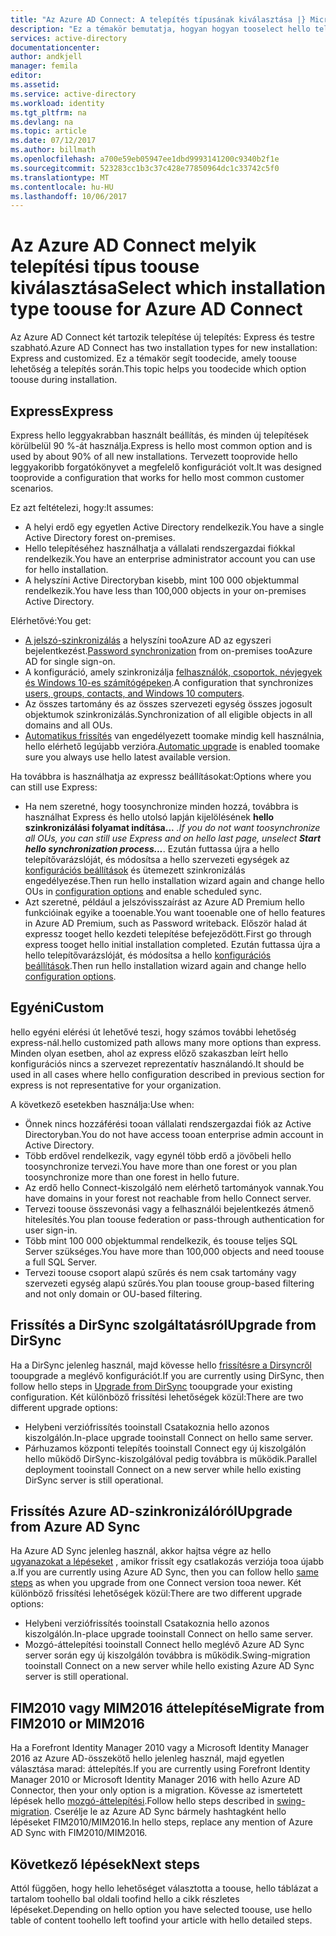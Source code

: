 ```yaml
---
title: "Az Azure AD Connect: A telepítés típusának kiválasztása |} Microsoft Docs"
description: "Ez a témakör bemutatja, hogyan hogyan tooselect hello telepítési adja meg az Azure AD Connect toouse"
services: active-directory
documentationcenter: 
author: andkjell
manager: femila
editor: 
ms.assetid: 
ms.service: active-directory
ms.workload: identity
ms.tgt_pltfrm: na
ms.devlang: na
ms.topic: article
ms.date: 07/12/2017
ms.author: billmath
ms.openlocfilehash: a700e59eb05947ee1dbd9993141200c9340b2f1e
ms.sourcegitcommit: 523283cc1b3c37c428e77850964dc1c33742c5f0
ms.translationtype: MT
ms.contentlocale: hu-HU
ms.lasthandoff: 10/06/2017
---
```

# <a name="select-which-installation-type-toouse-for-azure-ad-connect"></a><span data-ttu-id="4d518-103">Az Azure AD Connect melyik telepítési típus toouse kiválasztása</span><span class="sxs-lookup"><span data-stu-id="4d518-103">Select which installation type toouse for Azure AD Connect</span></span>
<span data-ttu-id="4d518-104">Az Azure AD Connect két tartozik telepítése új telepítés: Express és testre szabható.</span><span class="sxs-lookup"><span data-stu-id="4d518-104">Azure AD Connect has two installation types for new installation: Express and customized.</span></span> <span data-ttu-id="4d518-105">Ez a témakör segít toodecide, amely toouse lehetőség a telepítés során.</span><span class="sxs-lookup"><span data-stu-id="4d518-105">This topic helps you toodecide which option toouse during installation.</span></span>

## <a name="express"></a><span data-ttu-id="4d518-106">Express</span><span class="sxs-lookup"><span data-stu-id="4d518-106">Express</span></span>
<span data-ttu-id="4d518-107">Express hello leggyakrabban használt beállítás, és minden új telepítések körülbelül 90 %-át használja.</span><span class="sxs-lookup"><span data-stu-id="4d518-107">Express is hello most common option and is used by about 90% of all new installations.</span></span> <span data-ttu-id="4d518-108">Tervezett tooprovide hello leggyakoribb forgatókönyvet a megfelelő konfigurációt volt.</span><span class="sxs-lookup"><span data-stu-id="4d518-108">It was designed tooprovide a configuration that works for hello most common customer scenarios.</span></span>

<span data-ttu-id="4d518-109">Ez azt feltételezi, hogy:</span><span class="sxs-lookup"><span data-stu-id="4d518-109">It assumes:</span></span>

- <span data-ttu-id="4d518-110">A helyi erdő egy egyetlen Active Directory rendelkezik.</span><span class="sxs-lookup"><span data-stu-id="4d518-110">You have a single Active Directory forest on-premises.</span></span>
- <span data-ttu-id="4d518-111">Hello telepítéséhez használhatja a vállalati rendszergazdai fiókkal rendelkezik.</span><span class="sxs-lookup"><span data-stu-id="4d518-111">You have an enterprise administrator account you can use for hello installation.</span></span>
- <span data-ttu-id="4d518-112">A helyszíni Active Directoryban kisebb, mint 100 000 objektummal rendelkezik.</span><span class="sxs-lookup"><span data-stu-id="4d518-112">You have less than 100,000 objects in your on-premises Active Directory.</span></span>

<span data-ttu-id="4d518-113">Elérhetővé:</span><span class="sxs-lookup"><span data-stu-id="4d518-113">You get:</span></span>

- <span data-ttu-id="4d518-114">[A jelszó-szinkronizálás](active-directory-aadconnectsync-implement-password-synchronization.md) a helyszíni tooAzure AD az egyszeri bejelentkezést.</span><span class="sxs-lookup"><span data-stu-id="4d518-114">[Password synchronization](active-directory-aadconnectsync-implement-password-synchronization.md) from on-premises tooAzure AD for single sign-on.</span></span>
- <span data-ttu-id="4d518-115">A konfiguráció, amely szinkronizálja [felhasználók, csoportok, névjegyek és Windows 10-es számítógépeken](active-directory-aadconnectsync-understanding-default-configuration.md).</span><span class="sxs-lookup"><span data-stu-id="4d518-115">A configuration that synchronizes [users, groups, contacts, and Windows 10 computers](active-directory-aadconnectsync-understanding-default-configuration.md).</span></span>
- <span data-ttu-id="4d518-116">Az összes tartomány és az összes szervezeti egység összes jogosult objektumok szinkronizálás.</span><span class="sxs-lookup"><span data-stu-id="4d518-116">Synchronization of all eligible objects in all domains and all OUs.</span></span>
- <span data-ttu-id="4d518-117">[Automatikus frissítés](active-directory-aadconnect-feature-automatic-upgrade.md) van engedélyezett toomake mindig kell használnia, hello elérhető legújabb verzióra.</span><span class="sxs-lookup"><span data-stu-id="4d518-117">[Automatic upgrade](active-directory-aadconnect-feature-automatic-upgrade.md) is enabled toomake sure you always use hello latest available version.</span></span>

<span data-ttu-id="4d518-118">Ha továbbra is használhatja az expressz beállításokat:</span><span class="sxs-lookup"><span data-stu-id="4d518-118">Options where you can still use Express:</span></span>

- <span data-ttu-id="4d518-119">Ha nem szeretné, hogy toosynchronize minden hozzá, továbbra is használhat Express és hello utolsó lapján kijelölésének **hello szinkronizálási folyamat indítása...** *.</span><span class="sxs-lookup"><span data-stu-id="4d518-119">If you do not want toosynchronize all OUs, you can still use Express and on hello last page, unselect **Start hello synchronization process...***.</span></span> <span data-ttu-id="4d518-120">Ezután futtassa újra a hello telepítővarázslóját, és módosítsa a hello szervezeti egységek az [konfigurációs beállítások](active-directory-aadconnectsync-installation-wizard.md#customize-synchronization-options) és ütemezett szinkronizálás engedélyezése.</span><span class="sxs-lookup"><span data-stu-id="4d518-120">Then run hello installation wizard again and change hello OUs in [configuration options](active-directory-aadconnectsync-installation-wizard.md#customize-synchronization-options) and enable scheduled sync.</span></span>
- <span data-ttu-id="4d518-121">Azt szeretné, például a jelszóvisszaírást az Azure AD Premium hello funkcióinak egyike a tooenable.</span><span class="sxs-lookup"><span data-stu-id="4d518-121">You want tooenable one of hello features in Azure AD Premium, such as Password writeback.</span></span> <span data-ttu-id="4d518-122">Először halad át expressz tooget hello kezdeti telepítése befejeződött.</span><span class="sxs-lookup"><span data-stu-id="4d518-122">First go through express tooget hello initial installation completed.</span></span> <span data-ttu-id="4d518-123">Ezután futtassa újra a hello telepítővarázslóját, és módosítsa a hello [konfigurációs beállítások](active-directory-aadconnectsync-installation-wizard.md#customize-synchronization-options).</span><span class="sxs-lookup"><span data-stu-id="4d518-123">Then run hello installation wizard again and change hello [configuration options](active-directory-aadconnectsync-installation-wizard.md#customize-synchronization-options).</span></span>

## <a name="custom"></a><span data-ttu-id="4d518-124">Egyéni</span><span class="sxs-lookup"><span data-stu-id="4d518-124">Custom</span></span>
<span data-ttu-id="4d518-125">hello egyéni elérési út lehetővé teszi, hogy számos további lehetőség express-nál.</span><span class="sxs-lookup"><span data-stu-id="4d518-125">hello customized path allows many more options than express.</span></span> <span data-ttu-id="4d518-126">Minden olyan esetben, ahol az express előző szakaszban leírt hello konfigurációs nincs a szervezet reprezentatív használandó.</span><span class="sxs-lookup"><span data-stu-id="4d518-126">It should be used in all cases where hello configuration described in previous section for express is not representative for your organization.</span></span>

<span data-ttu-id="4d518-127">A következő esetekben használja:</span><span class="sxs-lookup"><span data-stu-id="4d518-127">Use when:</span></span>

- <span data-ttu-id="4d518-128">Önnek nincs hozzáférési tooan vállalati rendszergazdai fiók az Active Directoryban.</span><span class="sxs-lookup"><span data-stu-id="4d518-128">You do not have access tooan enterprise admin account in Active Directory.</span></span>
- <span data-ttu-id="4d518-129">Több erdővel rendelkezik, vagy egynél több erdő a jövőbeli hello toosynchronize tervezi.</span><span class="sxs-lookup"><span data-stu-id="4d518-129">You have more than one forest or you plan toosynchronize more than one forest in hello future.</span></span>
- <span data-ttu-id="4d518-130">Az erdő hello Connect-kiszolgáló nem elérhető tartományok vannak.</span><span class="sxs-lookup"><span data-stu-id="4d518-130">You have domains in your forest not reachable from hello Connect server.</span></span>
- <span data-ttu-id="4d518-131">Tervezi toouse összevonási vagy a felhasználói bejelentkezés átmenő hitelesítés.</span><span class="sxs-lookup"><span data-stu-id="4d518-131">You plan toouse federation or pass-through authentication for user sign-in.</span></span>
- <span data-ttu-id="4d518-132">Több mint 100 000 objektummal rendelkezik, és toouse teljes SQL Server szükséges.</span><span class="sxs-lookup"><span data-stu-id="4d518-132">You have more than 100,000 objects and need toouse a full SQL Server.</span></span>
- <span data-ttu-id="4d518-133">Tervezi toouse csoport alapú szűrés és nem csak tartomány vagy szervezeti egység alapú szűrés.</span><span class="sxs-lookup"><span data-stu-id="4d518-133">You plan toouse group-based filtering and not only domain or OU-based filtering.</span></span>

## <a name="upgrade-from-dirsync"></a><span data-ttu-id="4d518-134">Frissítés a DirSync szolgáltatásról</span><span class="sxs-lookup"><span data-stu-id="4d518-134">Upgrade from DirSync</span></span>
<span data-ttu-id="4d518-135">Ha a DirSync jelenleg használ, majd kövesse hello [frissítésre a Dirsyncről](active-directory-aadconnect-dirsync-upgrade-get-started.md) tooupgrade a meglévő konfigurációt.</span><span class="sxs-lookup"><span data-stu-id="4d518-135">If you are currently using DirSync, then follow hello steps in [Upgrade from DirSync](active-directory-aadconnect-dirsync-upgrade-get-started.md) tooupgrade your existing configuration.</span></span> <span data-ttu-id="4d518-136">Két különböző frissítési lehetőségek közül:</span><span class="sxs-lookup"><span data-stu-id="4d518-136">There are two different upgrade options:</span></span>

- <span data-ttu-id="4d518-137">Helybeni verziófrissítés tooinstall Csatakoznia hello azonos kiszolgálón.</span><span class="sxs-lookup"><span data-stu-id="4d518-137">In-place upgrade tooinstall Connect on hello same server.</span></span>
- <span data-ttu-id="4d518-138">Párhuzamos központi telepítés tooinstall Connect egy új kiszolgálón hello működő DirSync-kiszolgálóval pedig továbbra is működik.</span><span class="sxs-lookup"><span data-stu-id="4d518-138">Parallel deployment tooinstall Connect on a new server while hello existing DirSync server is still operational.</span></span>

## <a name="upgrade-from-azure-ad-sync"></a><span data-ttu-id="4d518-139">Frissítés Azure AD-szinkronizálóról</span><span class="sxs-lookup"><span data-stu-id="4d518-139">Upgrade from Azure AD Sync</span></span>
<span data-ttu-id="4d518-140">Ha Azure AD Sync jelenleg használ, akkor hajtsa végre az hello [ugyanazokat a lépéseket](active-directory-aadconnect-upgrade-previous-version.md) , amikor frissít egy csatlakozás verziója tooa újabb a.</span><span class="sxs-lookup"><span data-stu-id="4d518-140">If you are currently using Azure AD Sync, then you can follow hello [same steps](active-directory-aadconnect-upgrade-previous-version.md) as when you upgrade from one Connect version tooa newer.</span></span> <span data-ttu-id="4d518-141">Két különböző frissítési lehetőségek közül:</span><span class="sxs-lookup"><span data-stu-id="4d518-141">There are two different upgrade options:</span></span>

- <span data-ttu-id="4d518-142">Helybeni verziófrissítés tooinstall Csatakoznia hello azonos kiszolgálón.</span><span class="sxs-lookup"><span data-stu-id="4d518-142">In-place upgrade tooinstall Connect on hello same server.</span></span>
- <span data-ttu-id="4d518-143">Mozgó-áttelepítési tooinstall Connect hello meglévő Azure AD Sync server során egy új kiszolgálón továbbra is működik.</span><span class="sxs-lookup"><span data-stu-id="4d518-143">Swing-migration tooinstall Connect on a new server while hello existing Azure AD Sync server is still operational.</span></span>

## <a name="migrate-from-fim2010-or-mim2016"></a><span data-ttu-id="4d518-144">FIM2010 vagy MIM2016 áttelepítése</span><span class="sxs-lookup"><span data-stu-id="4d518-144">Migrate from FIM2010 or MIM2016</span></span>
<span data-ttu-id="4d518-145">Ha a Forefront Identity Manager 2010 vagy a Microsoft Identity Manager 2016 az Azure AD-összekötő hello jelenleg használ, majd egyetlen választása marad: áttelepítés.</span><span class="sxs-lookup"><span data-stu-id="4d518-145">If you are currently using Forefront Identity Manager 2010 or Microsoft Identity Manager 2016 with hello Azure AD Connector, then your only option is a migration.</span></span> <span data-ttu-id="4d518-146">Kövesse az ismertetett lépések hello [mozgó-áttelepítési](active-directory-aadconnect-upgrade-previous-version.md#swing-migration).</span><span class="sxs-lookup"><span data-stu-id="4d518-146">Follow hello steps described in [swing-migration](active-directory-aadconnect-upgrade-previous-version.md#swing-migration).</span></span> <span data-ttu-id="4d518-147">Cserélje le az Azure AD Sync bármely hashtagként hello lépéseket FIM2010/MIM2016.</span><span class="sxs-lookup"><span data-stu-id="4d518-147">In hello steps, replace any mention of Azure AD Sync with FIM2010/MIM2016.</span></span>

## <a name="next-steps"></a><span data-ttu-id="4d518-148">Következő lépések</span><span class="sxs-lookup"><span data-stu-id="4d518-148">Next steps</span></span>
<span data-ttu-id="4d518-149">Attól függően, hogy hello lehetőséget választotta a toouse, hello táblázat a tartalom toohello bal oldali toofind hello a cikk részletes lépéseket.</span><span class="sxs-lookup"><span data-stu-id="4d518-149">Depending on hello option you have selected toouse, use hello table of content toohello left toofind your article with hello detailed steps.</span></span>
